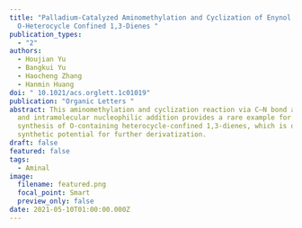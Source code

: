```yaml
---
title: "Palladium-Catalyzed Aminomethylation and Cyclization of Enynol to
  O-Heterocycle Confined 1,3-Dienes "
publication_types:
  - "2"
authors:
  - Houjian Yu
  - Bangkui Yu
  - Haocheng Zhang
  - Hanmin Huang
doi: " 10.1021/acs.orglett.1c01019"
publication: "Organic Letters "
abstract: This aminomethylation and cyclization reaction via C–N bond activation
  and intramolecular nucleophilic addition provides a rare example for the
  synthesis of O-containing heterocycle-confined 1,3-dienes, which is of
  synthetic potential for further derivatization.
draft: false
featured: false
tags:
  - Aminal
image:
  filename: featured.png
  focal_point: Smart
  preview_only: false
date: 2021-05-10T01:00:00.000Z
---
```

